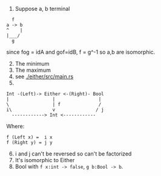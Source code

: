 1. Suppose a, b terminal

```
  f
a -> b
^    |
|___/
  g
```

since fog = idA and gof=idB, f = g^-1 so a,b are isomorphic.

2. The minimum
3. The maximum
4. see [./either/src/main.rs](./either/src/main.rs)
5. 
```
Int -(Left)-> Either <-(Right)- Bool
|                |                |
\                | f              /
i\               v               / j
  ------------> Int <------------
```


Where:
```
f (Left x) =  i x
f (Right y) = j y
```

6. i and j can't be reversed so can't be factorized
7. It's isomorphic to Either
8. Bool with `f x:int -> false`, `g b:Bool -> b`.
